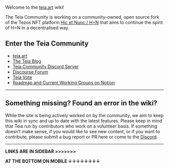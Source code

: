 Welcome to the [teia.art](https://teia.art/) wiki!

The Teia Community is working on a community-owned, open source fork of the Tezos NFT platform [Hic et Nunc / H=N](https://www.hicetnunc.xyz/) that aims to continue the spirit of H=N in a decentralised way.

## Enter the Teia Community
- [teia.art](https://teia.art)
- [The Teia Blog](https://blog.teia.art)
- [Teia Community Discord Server](https://discord.gg/nFhy5Qeh)
- [Discourse Forum](https://discourse.hencommunity.quest/)
- [Teia Vote](https://vote.hencommunity.quest/)
- [Roadmap and Current Working Groups on Notion](https://teia-community.notion.site/teia-community/TEIA-COMMUNITY-3a21f2ddd52b40069c7809b85a7ffbf3)

***
## Something missing? Found an error in the wiki?
While the site is being actively worked on by the community, we aim to keep this wiki in sync and up to date with the latest features. Please keep in mind that Teia run by contributors who work on a volunteer basis. If something doesn’t make sense, if you would like to see new content, or if you want to contribute, please submit a bug report or PR here or come to the [Discord](https://discord.gg/JV2ehAn2).

***

**LINKS ARE IN SIDEBAR >>>>>>>**

**AT THE BOTTOM ON MOBILE ↓↓↓↓↓↓↓↓**